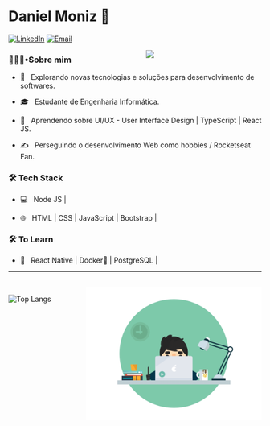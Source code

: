 # Daniel Moniz 🚀
<a href="https://www.linkedin.com/in/daniel-moniz-47a481187/"><img alt="LinkedIn" src="https://img.shields.io/badge/LinkedIn-DanielMoniz%20-blue?style=flat-square&logo=linkedin"></a>
<a href="mailto:danielmoniz50@gmail.com"><img alt="Email" src="https://img.shields.io/badge/Email-danielmoniz50@gmail.com.com-blue?style=flat-square&logo=gmail"></a>


<img align='right' src="https://media.giphy.com/media/M9gbBd9nbDrOTu1Mqx/giphy.gif" width="230">

<h3>👨🏾‍💻•Sobre mim </h3>

- 🤔 &nbsp; Explorando novas tecnologias e soluções para desenvolvimento de softwares.

- 🎓 &nbsp; Estudante de Engenharia Informática.

- 🌱 &nbsp; Aprendendo sobre UI/UX - User Interface Design | TypeScript | React JS.

- ✍️ &nbsp; Perseguindo o desenvolvimento Web como hobbies / Rocketseat Fan.



<h3>🛠 Tech Stack</h3>

- 💻 &nbsp; Node JS |

- 🌐 &nbsp; HTML | CSS | JavaScript | Bootstrap |

<!--

- 🛢 &nbsp; MySQL | MongoDB |

- 🖥 &nbsp; | Photoshop |

-->

<h3>🛠 To Learn </h3>

- 🔧 &nbsp; React Native | Docker🐳 |  PostgreSQL |

<hr>

<br/>

<img src="https://github.com/nirala69/nirala69/blob/master/70804f7e25b11f29db904f2fa7b4cd9d.gif" width="350" align='right'>

![Top Langs](https://github-readme-stats.vercel.app/api/top-langs/?username=shivam0110&show_icons=true)

<br><br>





